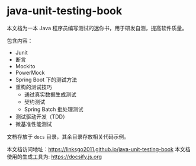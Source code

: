# java-unit-testing-book

本文档为一本 Java 程序员编写测试的迷你书，用于研发自测，提高软件质量。

包含内容：
- Junit
- 断言
- Mockito
- PowerMock
- Spring Boot 下的测试方法
- 重构的测试技巧
    - 通过真实数据生成测试
    - 契约测试
    - Spring Batch 批处理测试
- 测试驱动开发（TDD）
- 微基准性能测试

文档存放于 `docs` 目录，其余目录存放相关代码示例。

本文档访问地址：https://linksgo2011.github.io/java-unit-testing-book
本文档使用的生成工具为: https://docsify.js.org
